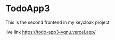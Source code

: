 # TodoApp3

This is the second frontend in my keycloak project

live link <https://todo-app3-vqnu.vercel.app/>
